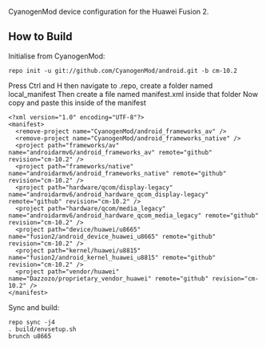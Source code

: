 CyanogenMod device configuration for the Huawei Fusion 2.

How to Build
---------------

Initialise from CyanogenMod:

    repo init -u git://github.com/CyanogenMod/android.git -b cm-10.2

Press Ctrl and H then navigate to .repo, create a folder named local_manifest 
Then create a file named manifest.xml inside that folder
Now copy and paste this inside of the manifest

    <?xml version="1.0" encoding="UTF-8"?>
    <manifest>
      <remove-project name="CyanogenMod/android_frameworks_av" />
      <remove-project name="CyanogenMod/android_frameworks_native" />
      <project path="frameworks/av" name="androidarmv6/android_frameworks_av" remote="github" revision="cm-10.2" />
      <project path="frameworks/native" name="androidarmv6/android_frameworks_native" remote="github" revision="cm-10.2" />
      <project path="hardware/qcom/display-legacy" name="androidarmv6/android_hardware_qcom_display-legacy" remote="github" revision="cm-10.2" />
      <project path="hardware/qcom/media_legacy" name="androidarmv6/android_hardware_qcom_media_legacy" remote="github" revision="cm-10.2" />
      <project path="device/huawei/u8665" name="fusion2/android_device_huawei_u8665" remote="github" revision="cm-10.2" />
      <project path="kernel/huawei/u8815" name="fusion2/android_kernel_huawei_u8815" remote="github" revision="cm-10.2" />
      <project path="vendor/huawei" name="Dazzozo/proprietary_vendor_huawei" remote="github" revision="cm-10.2" />
    </manifest>

Sync and build:

    repo sync -j4
    . build/envsetup.sh
    brunch u8665
